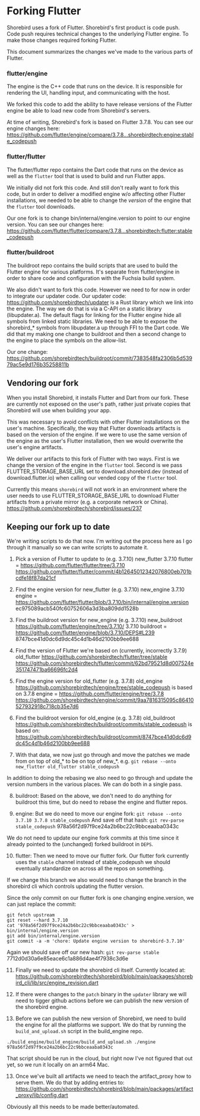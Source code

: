 # Forking Flutter

Shorebird uses a fork of Flutter.  Shorebird's first product is code push.
Code push requires technical changes to the underlying Flutter engine.  To make
those changes required forking Flutter.

This document summarizes the changes we've made to the various parts of Flutter.

### flutter/engine

The engine is the C++ code that runs on the device.  It is responsible for
rendering the UI, handling input, and communicating with the host.

We forked this code to add the ability to have release versions of the Flutter
engine be able to load new code from Shorebird's servers.

At time of writing, Shorebird's fork is based on Flutter 3.7.8.  You can see
our engine changes here:
https://github.com/flutter/engine/compare/3.7.8...shorebirdtech:engine:stable_codepush

### flutter/flutter

The flutter/flutter repo contains the Dart code that runs on the device as well
as the `flutter` tool that is used to build and run Flutter apps.

We initially did not fork this code.  And still don't really want to fork
this code, but in order to deliver a modified engine w/o affecting other
Flutter installations, we needed to be able to change the *version* of the
engine that the `flutter` tool downloads.

Our one fork is to change bin/internal/engine.version to point to our
engine version.  You can see our changes here:
https://github.com/flutter/flutter/compare/3.7.8...shorebirdtech:flutter:stable_codepush


### flutter/buildroot

The buildroot repo contains the build scripts that are used to build the
Flutter engine for various platforms.  It's separate from flutter/engine in
order to share code and configuration with the Fuchsia build system.

We also didn't want to fork this code.  However we need to for now in order
to integrate our updater code.  Our updater code:
https://github.com/shorebirdtech/updater
is a Rust library which we link into the engine.  The way we do that is via
a C-API on a static library (libupdater.a).  The default flags for linking
for the Flutter engine hide all symbols from linked static libraries.  We
need to be able to expose the shorebird_* symbols from libupdater.a up through
FFI to the Dart code.  We did that my making one change to buildroot and then
a second change to the engine to place the symbols on the allow-list.

Our one change:
https://github.com/shorebirdtech/buildroot/commit/7383548fa2306b5d53979ac5e9d176b35258811b


## Vendoring our fork

When you install Shorebird, it installs Flutter and Dart from our fork.  These
are currently not exposed on the user's path, rather just private copies
that Shorebird will use when building your app.

This was necessary to avoid conflicts with other Flutter installations on the
user's machine.  Specifically, the way that Flutter downloads artifacts is
based on the version of the engine.  If we were to use the same version of the
engine as the user's Flutter installation, then we would overwrite the user's
engine artifacts.

We deliver our artifacts to this fork of Flutter with two ways.  First is we
change the version of the engine in the `flutter` tool.  Second is we pass
FLUTTER_STORAGE_BASE_URL set to download.shorebird.dev (instead of
download.flutter.io) when calling our vended copy of the `flutter` tool.

Currently this means `shorebird` will not work in an environment where the
user needs to use FLUTTER_STORAGE_BASE_URL to download Flutter artifacts 
from a private mirror (e.g. a corporate network or China).
https://github.com/shorebirdtech/shorebird/issues/237

## Keeping our fork up to date

We're writing scripts to do that now.  I'm writing out the process here as
I go through it manually so we can write scripts to automate it.

1. Pick a version of Flutter to update to (e.g. 3.7.10) new_flutter
3.7.10 flutter = https://github.com/flutter/flutter/tree/3.7.10
https://github.com/flutter/flutter/commit/4b12645012342076800eb701bcdfe18f87da21cf

2. Find the engine version for new_flutter (e.g. 3.7.10) new_engine
3.7.10 engine = https://github.com/flutter/flutter/blob/3.7.10/bin/internal/engine.version
ec975089acb540fc60752606a3d3ba809dd1528b

3. Find the buildroot version for new_engine (e.g. 3.7.10) new_buildroot
https://github.com/flutter/engine/tree/3.7.10/
3.7.10 buildroot = https://github.com/flutter/engine/blob/3.7.10/DEPS#L239
8747bce41d0dc6d9dc45c4d1b46d2100bb9ee688

4. Find the version of Flutter we're based on (currently, incorrectly 3.7.9) old_flutter
https://github.com/shorebirdtech/flutter/tree/stable
https://github.com/shorebirdtech/flutter/commit/62bd79521d8d007524e351747471ba66696fc2d4

5. Find the engine version for old_flutter (e.g. 3.7.8) old_engine
https://github.com/shorebirdtech/engine/tree/stable_codepush
is based on 3.7.8 engine =
https://github.com/flutter/engine/tree/3.7.8
https://github.com/shorebirdtech/engine/commit/9aa7816315095c86410527932918c718cb35e7d6

6. Find the buildroot version for old_engine (e.g. 3.7.8) old_buildroot
https://github.com/shorebirdtech/buildroot/commits/stable_codepush
is based on:
https://github.com/shorebirdtech/buildroot/commit/8747bce41d0dc6d9dc45c4d1b46d2100bb9ee688


7. With that data, we now just go through and move the patches we made from
on top of old_* to be on top of new_*.  e.g.
`git rebase --onto new_flutter old_flutter stable_codepush`

In addition to doing the rebasing we also need to go through and update the version
numbers in the various places.  We can do both in a single pass.

8. buildroot: Based on the above, we don't need to do anything for buildroot this time,
but do need to rebase the engine and flutter repos.

9. engine: But we do need to move our engine fork:
`git rebase --onto 3.7.10 3.7.8 stable_codepush`
And save off that hash:
`git rev-parse stable_codepush`
978a56f2d97f9ce24a2b6bc22c9bbceaaba0343c

We do not need to update our engine fork commits at this time since it already
pointed to the (unchanged) forked buildroot in `DEPS`.

10. flutter: Then we need to move our flutter fork.
Our flutter fork currently uses the `stable` channel instead of stable_codepush
we should eventually standardize on across all the repos on something.

If we change this branch we also would need to change the branch in the
shorebird cli which controls updating the flutter version.

Since the only commit on our flutter
fork is one changing engine.version, we can just replace the commit:
```
git fetch upstream
git reset --hard 3.7.10
cat '978a56f2d97f9ce24a2b6bc22c9bbceaaba0343c' > bin/internal/engine.version
git add bin/internal/engine.version
git commit -a -m 'chore: Update engine version to shorebird-3.7.10'
```
Again we should save off our new hash:
`git rev-parse stable`
7712d0d30a6e85eace6c1a886d4ae4f7938c3d6e

11.  Finally we need to update the shorebird cli itself.  Currently located at:
https://github.com/shorebirdtech/shorebird/blob/main/packages/shorebird_cli/lib/src/engine_revision.dart

12. If there were changes to the `patch` binary in the `updater` library we
will need to tigger github actions before we can publish the new version of
the shorebird engine.

13. Before we can publish the new version of Shorebird, we need to build the
engine for all the platforms we support.  We do that by running the
`build_and_upload.sh` script in the build_engine repo.

```
./build_engine/build_engine/build_and_upload.sh ./engine 978a56f2d97f9ce24a2b6bc22c9bbceaaba0343c  
```

That script should be run in the cloud, but right now I've not figured that out
yet, so we run it locally on an arm64 Mac.

13. Once we've built all artifacts we need to teach the artifact_proxy how to
serve them.  We do that by adding entries to:
https://github.com/shorebirdtech/shorebird/blob/main/packages/artifact_proxy/lib/config.dart

Obviously all this needs to be made better/automated.